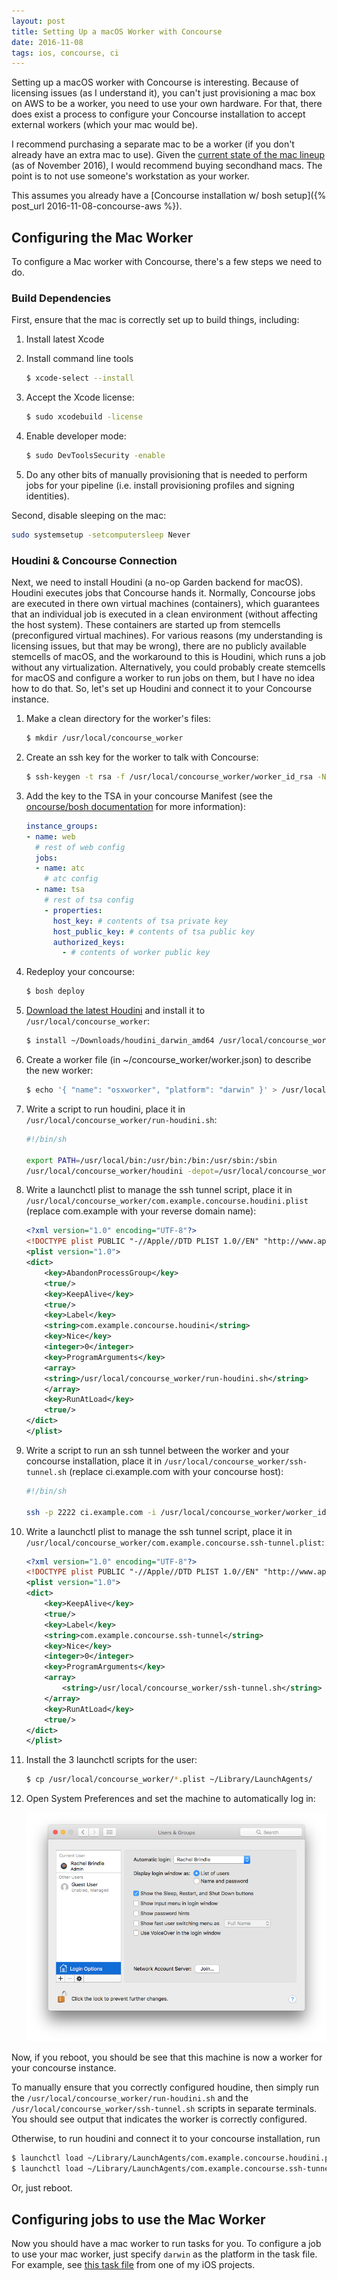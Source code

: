 ```yaml
---
layout: post
title: Setting Up a macOS Worker with Concourse
date: 2016-11-08
tags: ios, concourse, ci
---
```


Setting up a macOS worker with Concourse is interesting. Because of licensing issues (as I understand it), you can't just provisioning a mac box on AWS to be a worker, you need to use your own hardware. For that, there does exist a process to configure your Concourse installation to accept external workers (which your mac would be).

I recommend purchasing a separate mac to be a worker (if you don't already have an extra mac to use). Given the [current state of the mac lineup](http://buyersguide.macrumors.com/#Mac) (as of November 2016), I would recommend buying secondhand macs. The point is to not use someone's workstation as your worker.

This assumes you already have a [Concourse installation w/ bosh setup]({% post_url 2016-11-08-concourse-aws %}).

## Configuring the Mac Worker

To configure a Mac worker with Concourse, there's a few steps we need to do.

### Build Dependencies

First, ensure that the mac is correctly set up to build things, including:

01. Install latest Xcode
02. Install command line tools

    ```bash
    $ xcode-select --install
    ```

03. Accept the Xcode license:

    ```bash
    $ sudo xcodebuild -license
    ```

04. Enable developer mode:

    ```bash
    $ sudo DevToolsSecurity -enable
    ```

05. Do any other bits of manually provisioning that is needed to perform jobs for your pipeline (i.e. install provisioning profiles and signing identities).

Second, disable sleeping on the mac:

```bash
sudo systemsetup -setcomputersleep Never
```

### Houdini & Concourse Connection

Next, we need to install Houdini (a no-op Garden backend for macOS). Houdini executes jobs that Concourse hands it. Normally, Concourse jobs are executed in there own virtual machines (containers), which guarantees that an individual job is executed in a clean environment (without affecting the host system). These containers are started up from stemcells (preconfigured virtual machines). For various reasons (my understanding is licensing issues, but that may be wrong), there are no publicly available stemcells of macOS, and the workaround to this is Houdini, which runs a job without any virtualization. Alternatively, you could probably create stemcells for macOS and configure a worker to run jobs on them, but I have no idea how to do that. So, let's set up Houdini and connect it to your Concourse instance.

01. Make a clean directory for the worker's files:
    
    ```bash
    $ mkdir /usr/local/concourse_worker
    ```

02. Create an ssh key for the worker to talk with Concourse:

    ```bash
    $ ssh-keygen -t rsa -f /usr/local/concourse_worker/worker_id_rsa -N ''
    ```

03. Add the key to the TSA in your concourse Manifest (see the [oncourse/bosh documentation](https://concourse.ci/clusters-with-bosh.html#section_configuring-bosh-tsa) for more information):

    ```yml
    instance_groups:
    - name: web
      # rest of web config
      jobs:
      - name: atc
        # atc config
      - name: tsa
        # rest of tsa config
        - properties:
          host_key: # contents of tsa private key
          host_public_key: # contents of tsa public key
          authorized_keys:
            - # contents of worker public key
    ```

04. Redeploy your concourse:

    ```bash
    $ bosh deploy
    ```

05. [Download the latest Houdini](https://github.com/vito/houdini/releases/latest) and install it to `/usr/local/concourse_worker`:

    ```bash
    $ install ~/Downloads/houdini_darwin_amd64 /usr/local/concourse_worker/houdini
    ```
06. Create a worker file (in ~/concourse_worker/worker.json) to describe the new worker:

    ```bash
    $ echo '{ "name": "osxworker", "platform": "darwin" }' > /usr/local/concourse_worker/worker.json
    ```

07. Write a script to run houdini, place it in `/usr/local/concourse_worker/run-houdini.sh`:

    ```bash
    #!/bin/sh

    export PATH=/usr/local/bin:/usr/bin:/bin:/usr/sbin:/sbin
    /usr/local/concourse_worker/houdini -depot=/usr/local/concourse_worker/containers
    ```

08. Write a launchctl plist to manage the ssh tunnel script, place it in `/usr/local/concourse_worker/com.example.concourse.houdini.plist` (replace com.example with your reverse domain name):

    ```xml
    <?xml version="1.0" encoding="UTF-8"?>
    <!DOCTYPE plist PUBLIC "-//Apple//DTD PLIST 1.0//EN" "http://www.apple.com/DTDs/PropertyList-1.0.dtd">
    <plist version="1.0">
    <dict>
        <key>AbandonProcessGroup</key>
        <true/>
        <key>KeepAlive</key>
        <true/>
        <key>Label</key>
        <string>com.example.concourse.houdini</string>
        <key>Nice</key>
        <integer>0</integer>
        <key>ProgramArguments</key>
        <array>
        <string>/usr/local/concourse_worker/run-houdini.sh</string>
        </array>
        <key>RunAtLoad</key>
        <true/>
    </dict>
    </plist>
    ```

09. Write a script to run an ssh tunnel between the worker and your concourse installation, place it in `/usr/local/concourse_worker/ssh-tunnel.sh` (replace ci.example.com with your concourse host):

    ```bash
    #!/bin/sh

    ssh -p 2222 ci.example.com -i /usr/local/concourse_worker/worker_id_rsa -R 0.0.0.0:0:127.0.0.1:7777 forward-worker < /usr/local/concourse_worker/worker.json
    ```

10. Write a launchctl plist to manage the ssh tunnel script, place it in `/usr/local/concourse_worker/com.example.concourse.ssh-tunnel.plist`:

    ```xml
    <?xml version="1.0" encoding="UTF-8"?>
    <!DOCTYPE plist PUBLIC "-//Apple//DTD PLIST 1.0//EN" "http://www.apple.com/DTDs/PropertyList-1.0.dtd">
    <plist version="1.0">
    <dict>
        <key>KeepAlive</key>
        <true/>
        <key>Label</key>
        <string>com.example.concourse.ssh-tunnel</string>
        <key>Nice</key>
        <integer>0</integer>
        <key>ProgramArguments</key>
        <array>
            <string>/usr/local/concourse_worker/ssh-tunnel.sh</string>
        </array>
        <key>RunAtLoad</key>
        <true/>
    </dict>
    </plist>
    ```

11. Install the 3 launchctl scripts for the user:

    ```bash
    $ cp /usr/local/concourse_worker/*.plist ~/Library/LaunchAgents/
    ```

12. Open System Preferences and set the machine to automatically log in:

    ![AutoLoginImage](/assets/concourse_houdini_auto_login.png)

Now, if you reboot, you should be see that this machine is now a worker for your concourse instance.

To manually ensure that you correctly configured houdine, then simply run the `/usr/local/concourse_worker/run-houdini.sh` and the `/usr/local/concourse_worker/ssh-tunnel.sh` scripts in separate terminals. You should see output that indicates the worker is correctly configured.

Otherwise, to run houdini and connect it to your concourse installation, run

```bash
$ launchctl load ~/Library/LaunchAgents/com.example.concourse.houdini.plist
$ launchctl load ~/Library/LaunchAgents/com.example.concourse.ssh-tunnel.plist
```

Or, just reboot.

## Configuring jobs to use the Mac Worker

Now you should have a mac worker to run tasks for you. To configure a job to use your mac worker, just specify `darwin` as the platform in the task file. For example, see [this task file](https://github.com/younata/RSSClient/blob/master/concourse/tests.yml) from one of my iOS projects.